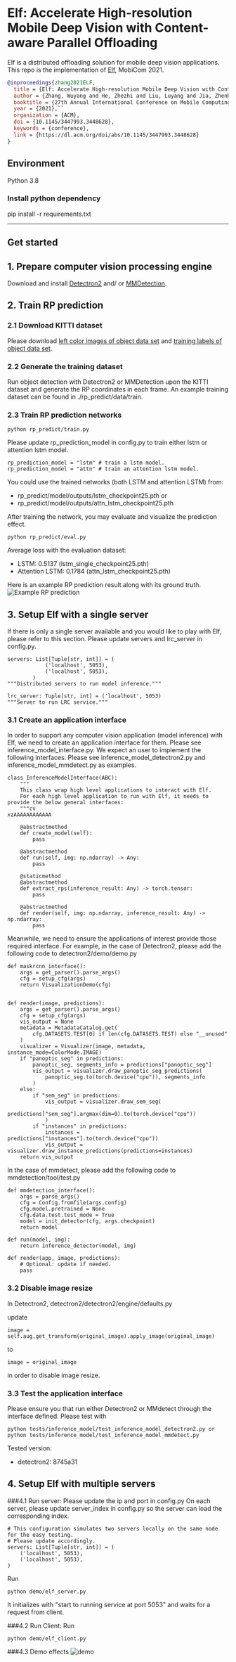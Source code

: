 # Elf: Accelerate High-resolution Mobile Deep Vision with Content-aware Parallel Offloading

Elf is a distributed offloading solution for mobile deep vision applications. 
This repo is the implementation of [Elf](http://www.winlab.rutgers.edu/~wuyang/papers/mobicom21-final273.pdf), MobiCom 2021. 

```bibtex
@inproceedings{zhang2021ELF,
  title = {Elf: Accelerate High-resolution Mobile Deep Vision with Content-aware Parallel Offloading},
  author = {Zhang, Wuyang and He, Zhezhi and Liu, Luyang and Jia, Zhenhua and Liu, Yunxin and Gruteser, Marco and Raychaudhuri, Dipankar and Zhang, Yanyong},
  booktitle = {27th Annual International Conference on Mobile Computing and Networking (MobiCom'21)},
  year = {2021},``
  organization = {ACM},
  doi = {10.1145/3447993.3448628},
  keywords = {conference},
  link = {https://dl.acm.org/doi/abs/10.1145/3447993.3448628}
}
```

## Environment
Python 3.8

### Install python dependency
pip install -r requirements.txt

------------------------------

## Get started

## 1. Prepare computer vision processing engine
Download and install [Detectron2](https://github.com/facebookresearch/detectron2) and/ or [MMDetection](https://github.com/open-mmlab/mmdetection).

## 2. Train RP prediction

### 2.1 Download KITTI dataset
Please download [left color images of object data set](http://www.cvlibs.net/datasets/kitti/eval_tracking.php) and [training labels of object data set](http://www.cvlibs.net/datasets/kitti/eval_tracking.php).

### 2.2 Generate the training dataset 
Run object detection with Detectron2 or MMDetection upon the KITTI dataset and generate the RP coordinates in each frame. 
An example training dataset can be found in ./rp_predict/data/train.

### 2.3 Train RP prediction networks
```
python rp_predict/train.py
```

Please update rp_prediction_model in config.py to train either lstm or attention lstm model.
```
rp_prediction_model = "lstm" # train a lstm model.
rp_prediction_model = "attn" # train an attention lstm model.
```

You could use the trained networks (both LSTM and attention LSTM) from: 

- rp_predict/model/outputs/lstm_checkpoint25.pth or
- rp_predict/model/outputs/attn_lstm_checkpoint25.pth

After training the network, you may evaluate and visualize the prediction effect.
```
python rp_predict/eval.py 
```

Average loss with the evaluation dataset:
- LSTM: 0.5137 (lstm_single_checkpoint25.pth)
- Attention LSTM: 0.1784 (attn_lstm_checkpoint25.pth)

Here is an example RP prediction result along with its ground truth.
![Example RP prediction](./python/assets/example_prediction.jpg)


## 3. Setup Elf with a single server
If there is only a single server available and you would like to play with Elf, please refer to this section.
Please update servers and lrc_server in config.py. 
```
servers: List[Tuple[str, int]] = (
            ('localhost', 5053),
            ('localhost', 5053),
        )
"""Distributed servers to run model inference."""

lrc_server: Tuple[str, int] = ('localhost', 5053)
"""Server to run LRC service."""
```

### 3.1 Create an application interface
In order to support any computer vision application (model inference) with Elf, we need to create an application interface for them.
Please see inference_model_interface.py. We expect an user to implement the following interfaces.
Please see inference_model_detectron2.py and inference_model_mmdetect.py as examples.
```
class InferenceModelInterface(ABC):
    """
    This class wrap high level applications to interact with Elf.
    For each high level application to run with Elf, it needs to provide the below general interfaces:
    """cv                                                                                                                                                 xzAAAAAAAAAAAA  
    
    @abstractmethod
    def create_model(self):
        pass

    @abstractmethod
    def run(self, img: np.ndarray) -> Any:
        pass

    @staticmethod
    @abstractmethod
    def extract_rps(inference_result: Any) -> torch.tensor:
        pass

    @abstractmethod
    def render(self, img: np.ndarray, inference_result: Any) -> np.ndarray:
        pass
```

Meanwhile, we need to ensure the applications of interest provide those required interface. 
For example, in the case of Detectron2, please add the following code to detectron2/demo/demo.py

```
def maskrcnn_interface():
    args = get_parser().parse_args()
    cfg = setup_cfg(args)
    return VisualizationDemo(cfg)


def render(image, predictions):
    args = get_parser().parse_args()
    cfg = setup_cfg(args)
    vis_output = None
    metadata = MetadataCatalog.get(
        cfg.DATASETS.TEST[0] if len(cfg.DATASETS.TEST) else "__unused"
    )
    visualizer = Visualizer(image, metadata, instance_mode=ColorMode.IMAGE)
    if "panoptic_seg" in predictions:
        panoptic_seg, segments_info = predictions["panoptic_seg"]
        vis_output = visualizer.draw_panoptic_seg_predictions(
            panoptic_seg.to(torch.device("cpu")), segments_info
        )
    else:
        if "sem_seg" in predictions:
            vis_output = visualizer.draw_sem_seg(
                predictions["sem_seg"].argmax(dim=0).to(torch.device("cpu"))
            )
        if "instances" in predictions:
            instances = predictions["instances"].to(torch.device("cpu"))
            vis_output = visualizer.draw_instance_predictions(predictions=instances)
    return vis_output
``` 

In the case of mmdetect, please add the following code to mmdetection/tool/test.py
```
def mmdetection_interface():
    args = parse_args()
    cfg = Config.fromfile(args.config)
    cfg.model.pretrained = None
    cfg.data.test.test_mode = True
    model = init_detector(cfg, args.checkpoint)
    return model

def run(model, img):
    return inference_detector(model, img)
    
def render(app, image, predictions):
    # Optional: update if needed.
    pass
```

### 3.2 Disable image resize
In Detectron2, detectron2/detectron2/engine/defaults.py

update
``` 
image = self.aug.get_transform(original_image).apply_image(original_image)
```
to
```
image = original_image
```
in order to disable image resize.

### 3.3 Test the application interface
Please ensure you that run either Detectron2 or MMdetect through the interface defined. 
Please test with 
```
python tests/inference_model/test_inference_model_detectron2.py or
python tests/inference_model/test_inference_model_mmdetect.py
``` 

Tested version: 
- detectron2: 8745a31

## 4. Setup Elf with multiple servers

###4.1 Run server:
Please update the ip and port in config.py
On each server, please update server_index in config.py so the server can load the corresponding index.

```
# This configuration simulates two servers locally on the same node for the easy testing.
# Please update accordingly.
servers: List[Tuple[str, int]] = (
    ('localhost', 5053),
    ('localhost', 5053),
)
```

Run
```
python demo/elf_server.py
```
It initializes with "start to running service at port 5053" and waits for a request from client.

###4.2 Run Client:
Run
```
python demo/elf_client.py
```

###4.3 Demo effects
![demo](./python/assets/demo.gif)

